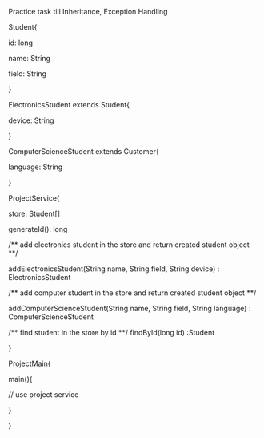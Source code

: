 
Practice task till Inheritance, Exception Handling

Student{

 id: long
 
 name: String
 
 field: String 
 
} 

ElectronicsStudent extends Student{

 device: String
 

}

ComputerScienceStudent extends Customer{


 language: String


}

ProjectService{

store: Student[] 

  generateId(): long
    

  /**
  add electronics student in the store and return created student object
  **/
  
  addElectronicsStudent(String name, String field, String device) : ElectronicsStudent 
  
  
  /**
  add computer student in the store and return created student object
  **/
  
  addComputerScienceStudent(String name, String field, String language) : ComputerScienceStudent
  
  
  /**
  find student in the store by id
  **/
  findById(long id) :Student
  

}


ProjectMain{


main(){

   
// use project service

}

}


